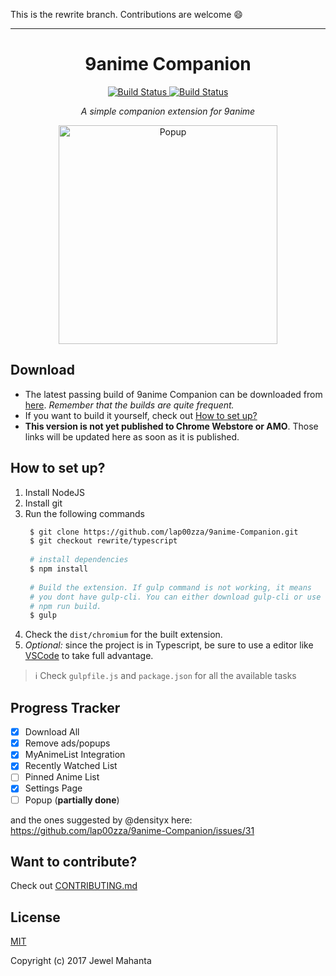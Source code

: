 This is the rewrite branch. Contributions are welcome :smile:
<hr>
<h1 align="center">
  9anime Companion
</h1>
<p align="center">
    <a href="https://travis-ci.org/lap00zza/9anime-Companion">
        <img src="https://travis-ci.org/lap00zza/9anime-Companion.svg?branch=rewrite%2Ftypescript" alt="Build Status">
    </a>
    <a href="https://ci.appveyor.com/project/lap00zza/9anime-Companion/branch/rewrite/typescript">
        <img src="https://ci.appveyor.com/api/projects/status/glkjys3aw8y9m8vb/branch/rewrite/typescript?svg=true" alt="Build Status">
    </a>
</p>
<p align="center"><em>A simple companion extension for 9anime</em></p>
<p align="center">
    <img src="https://image.ibb.co/jhPg4v/popup.png" height="350px" width="auto" alt="Popup">
</p>

## Download
* The latest passing build of 9anime Companion can be downloaded from [here](https://ci.appveyor.com/project/lap00zza/9anime-Companion/build/artifacts?branch=rewrite%2Ftypescript). *Remember that the builds are quite frequent.*
* If you want to build it yourself, check out [How to set up?](#how-to-set-up)
* **This version is not yet published to Chrome Webstore or AMO**. Those links will be updated here as soon as it is published.

## How to set up?
1. Install NodeJS
2. Install git
3. Run the following commands
   ```bash
    $ git clone https://github.com/lap00zza/9anime-Companion.git
    $ git checkout rewrite/typescript
    
    # install dependencies
    $ npm install
 
    # Build the extension. If gulp command is not working, it means 
    # you dont have gulp-cli. You can either download gulp-cli or use
    # npm run build.
    $ gulp
    ```
4. Check the `dist/chromium` for the built extension.
5. *Optional:* since the project is in Typescript, be sure to use a editor like [VSCode](https://code.visualstudio.com/) to take full advantage.

> :information_source: Check `gulpfile.js` and `package.json` for all the available tasks

## Progress Tracker
- [x] Download All
- [x] Remove ads/popups
- [x] MyAnimeList Integration
- [x] Recently Watched List
- [ ] Pinned Anime List
- [x] Settings Page
- [ ] Popup (**partially done**)

and the ones suggested by @densityx here: https://github.com/lap00zza/9anime-Companion/issues/31

## Want to contribute?
Check out [CONTRIBUTING.md](https://github.com/lap00zza/9anime-Companion/blob/rewrite/typescript/.github/CONTRIBUTING.md)

## License
[MIT](https://github.com/lap00zza/9anime-Companion/blob/rewrite/typescript/LICENSE)

Copyright (c) 2017 Jewel Mahanta
